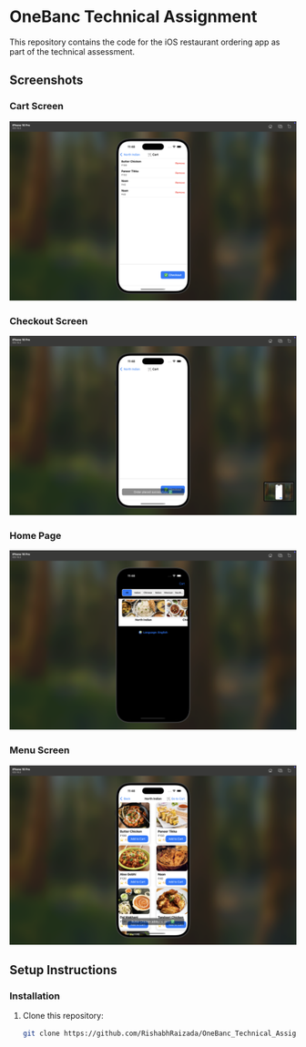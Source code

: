 # OneBanc Technical Assignment

This repository contains the code for the iOS restaurant ordering app as part of the technical assessment.

## Screenshots

### Cart Screen
![Cart](Assets/Cart.png)

### Checkout Screen
![Checkout](Assets/Checkout.png)

### Home Page
![Home Page](Assets/HomePage.png)

### Menu Screen
![Menu](Assets/Menu.png)

## Setup Instructions

### Installation

1. Clone this repository:
   ```bash
   git clone https://github.com/RishabhRaizada/OneBanc_Technical_Assignment.git
